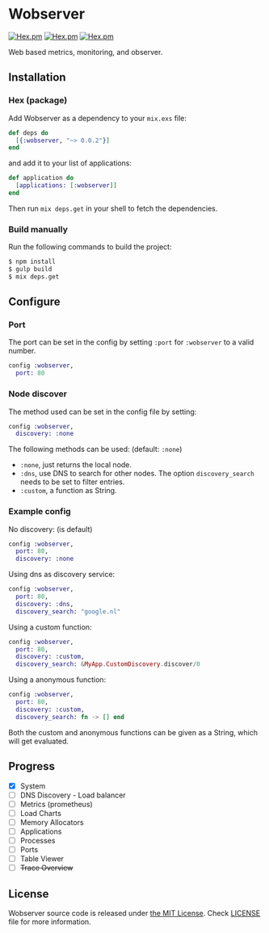 # Wobserver

[![Hex.pm](https://img.shields.io/hexpm/v/wobserver.svg "Hex")](https://hex.pm/packages/wobserver)
[![Hex.pm](https://img.shields.io/badge/docs-v0.0.2-brightgreen.svg "Docs")](https://hexdocs.pm/wobserver)
[![Hex.pm](https://img.shields.io/hexpm/l/wobserver.svg "License")]()

Web based metrics, monitoring, and observer.

## Installation

### Hex (package)

Add Wobserver as a dependency to your `mix.exs` file:

```elixir
def deps do
  [{:wobserver, "~> 0.0.2"}]
end
```

and add it to your list of applications:

```elixir
def application do
  [applications: [:wobserver]]
end
```

Then run `mix deps.get` in your shell to fetch the dependencies.

### Build manually

Run the following commands to build the project:
```bash
$ npm install
$ gulp build
$ mix deps.get
```

## Configure
### Port
The port can be set in the config by setting `:port` for `:wobserver` to a valid number.
```elixir
config :wobserver,
  port: 80
```

### Node discover
The method used can be set in the config file by setting:
```elixir
config :wobserver,
  discovery: :none
```

The following methods can be used: (default: `:none`)

  - `:none`, just returns the local node.
  - `:dns`, use DNS to search for other nodes.
    The option `discovery_search` needs to be set to filter entries.
  - `:custom`, a function as String.

### Example config
No discovery: (is default)
```elixir
config :wobserver,
  port: 80,
  discovery: :none
```

Using dns as discovery service:
```elixir
config :wobserver,
  port: 80,
  discovery: :dns,
  discovery_search: "google.nl"
```

Using a custom function:
```elixir
config :wobserver,
  port: 80,
  discovery: :custom,
  discovery_search: &MyApp.CustomDiscovery.discover/0
```

Using a anonymous function:
```elixir
config :wobserver,
  port: 80,
  discovery: :custom,
  discovery_search: fn -> [] end
```

Both the custom and anonymous functions can be given as a String, which will get evaluated.

## Progress
  - [X] System
  - [ ] DNS Discovery - Load balancer
  - [ ] Metrics (prometheus)
  - [ ] Load Charts
  - [ ] Memory Allocators
  - [ ] Applications
  - [ ] Processes
  - [ ] Ports
  - [ ] Table Viewer
  - [ ] ~~Trace Overview~~

## License

Wobserver source code is released under [the MIT License](LICENSE).
Check [LICENSE](LICENSE) file for more information.
